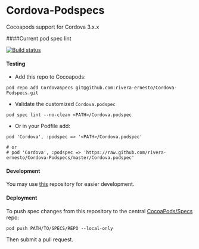 Cordova-Podspecs
================

Cocoapods support for Cordova 3.x.x

####Current pod spec lint

[![Build status](https://travis-ci.org/rivera-ernesto/Cordova-Podspecs.png?branch=master)](https://travis-ci.org/rivera-ernesto/Cordova-Podspecs)

#### Testing

* Add this repo to Cocoapods:

`pod repo add CordovaSpecs git@github.com:rivera-ernesto/Cordova-Podspecs.git`

* Validate the customized `Cordova.podspec`

`pod spec lint --no-clean <PATH>/Cordova.podspec`

* Or in your Podfile add:

```
pod 'Cordova', :podspec => '<PATH>/Cordova.podspec'

# or
# pod 'Cordova', :podspec => 'https://raw.github.com/rivera-ernesto/Cordova-Podspecs/master/Cordova.podspec'
```

#### Development

You may use [this](https://github.com/rivera-ernesto/All-Cordova-iOS-Repositories) repository for easier development.

#### Deployment

To push spec changes from this repository to the central [CocoaPods/Specs](https://github.com/CocoaPods/Specs) repo:

```
pod push PATH/TO/SPECS/REPO --local-only
```
Then submit a pull request.
